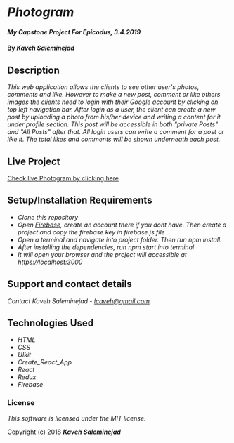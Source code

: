 # _Photogram_

#### _My Capstone Project For Epicodus, 3.4.2019_

#### By _**Kaveh Saleminejad**_

## Description

_This web application allows the clients to see other user's photos, comments and like. However to make a new post, comment or like others images the clients need to login with their Google account by clicking on top left navigation bar. After login as a user, the client can create a new post by uploading a photo from his/her device and writing a content for it under profile section. This post will be accessible in both "private Posts" and "All Posts" after that. All login users can write a comment for a post or like it. The total likes and comments will be shown underneath each post._

## Live Project

[Check live Photogram by clicking here](https://photogram-46a24.firebaseapp.com)

## Setup/Installation Requirements

* _Clone this repository_
* _Open [Firebase](https://firebase.com), create an account there if you dont have. Then create a project and copy the firebase key in firebase.js file_   
* _Open a terminal and navigate into project folder. Then run npm install._
* _After installing the dependencies, run npm start into terminal_
* _It will open your browser and the project will accessible at https://localhost:3000_

## Support and contact details

_Contact Kaveh Saleminejad - lcaveh@gmail.com._

## Technologies Used

* _HTML_
* _CSS_
* _UIkit_
* _Create_React_App_
* _React_
* _Redux_
* _Firebase_

### License

*This software is licensed under the MIT license.*

Copyright (c) 2018 **_Kaveh Saleminejad_**
